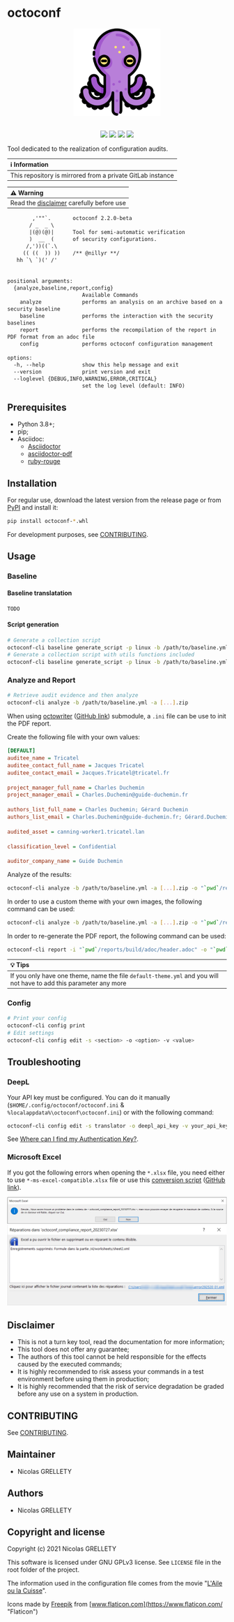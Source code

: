# octoconf

<p align="center">
  <img width="200" height="200" src="resources/logo.png">
  <br/><br/>
</p>

<p align="center">
  <img src="https://img.shields.io/badge/python-3.8+-blue.svg">
  <img src="https://img.shields.io/badge/platform-Linux%2FmacOS%2FWindows-blue.svg">
  <img src="https://img.shields.io/badge/gitmoji-%20😜%20😍-FFDD67.svg">
  <img src="https://img.shields.io/badge/Changelog-gitmoji-brightgreen.svg">
</p>

Tool dedicated to the realization of configuration audits.

| :information_source: Information |
|:-----------------------------------------------------------|
| This repository is mirrored from a private GitLab instance |

| :warning: Warning |
|:--------------------------------------------------------|
| Read the [disclaimer](#disclaimer) carefully before use |

```text
        ,'""`.       octoconf 2.2.0-beta
       / _  _ \
       |(@)(@)|      Tool for semi-automatic verification
       )  __  (      of security configurations.
      /,'))((`.\
     (( ((  )) ))    /** @nillyr **/
   hh `\ `)(' /'


positional arguments:
  {analyze,baseline,report,config}
                        Available Commands
    analyze             performs an analysis on an archive based on a security baseline
    baseline            performs the interaction with the security baselines
    report              performs the recompilation of the report in PDF format from an adoc file
    config              performs octoconf configuration management

options:
  -h, --help            show this help message and exit
  --version             print version and exit
  --loglevel {DEBUG,INFO,WARNING,ERROR,CRITICAL}
                        set the log level (default: INFO)
```

## Prerequisites

- Python 3.8+;
- pip;
- Asciidoc:
  - [Asciidoctor](https://docs.asciidoctor.org/asciidoctor/latest/install/)
  - [asciidoctor-pdf](https://docs.asciidoctor.org/pdf-converter/latest/install/)
  - [ruby-rouge](https://docs.asciidoctor.org/asciidoctor/latest/syntax-highlighting/rouge/)

## Installation

For regular use, download the latest version from the release page or from [PyPI](https://pypi.org/project/octoconf-cli/) and install it:

```bash
pip install octoconf-*.whl
```

For development purposes, see [CONTRIBUTING](CONTRIBUTING.md).

## Usage

### Baseline

#### Baseline translatation

`TODO`

#### Script generation

```bash
# Generate a collection script
octoconf-cli baseline generate_script -p linux -b /path/to/baseline.yml -o /path/to/output_script.sh
# Generate a collection script with utils functions included
octoconf-cli baseline generate_script -p linux -b /path/to/baseline.yml -u /path/to/utils_script.sh -o /path/to/output_script.sh
```

### Analyze and Report

```bash
# Retrieve audit evidence and then analyze
octoconf-cli analyze -b /path/to/baseline.yml -a [...].zip
```

When using [octowriter](https://gitlab.internal.lan/octo-project/octowriter) ([GitHub link](https://github.com/nillyr/octowriter)) submodule, a `.ini` file can be use to init the PDF report.

Create the following file with your own values:

```ini
[DEFAULT]
auditee_name = Tricatel
auditee_contact_full_name = Jacques Tricatel
auditee_contact_email = Jacques.Tricatel@tricatel.fr

project_manager_full_name = Charles Duchemin
project_manager_email = Charles.Duchemin@guide-duchemin.fr

authors_list_full_name = Charles Duchemin; Gérard Duchemin
authors_list_email = Charles.Duchemin@guide-duchemin.fr; Gérard.Duchemin@guide-duchemin.fr

audited_asset = canning-worker1.tricatel.lan

classification_level = Confidential

auditor_company_name = Guide Duchemin
```

Analyze of the results:

```bash
octoconf-cli analyze -b /path/to/baseline.yml -a [...].zip -o "`pwd`/reports/" --ini /path/to/ini_file.ini
```

In order to use a custom theme with your own images, the following command can be used:

```bash
octoconf-cli analyze -b /path/to/baseline.yml -a [...].zip -o "`pwd`/reports/" --ini /path/to/ini_file.ini --template-name template_name --pdf-theme theme_name.yml
```

In order to re-generate the PDF report, the following command can be used:

```bash
octoconf-cli report -i "`pwd`/reports/build/adoc/header.adoc" -o "`pwd`/reports/" --template-name template_name --pdf-theme theme_name.yml
```

| :bulb: Tips |
|:-----------------------------------------------------------|
| If you only have one theme, name the file `default-theme.yml` and you will not have to add this parameter any more |

### Config

```bash
# Print your config
octoconf-cli config print
# Edit settings
octoconf-cli config edit -s <section> -o <option> -v <value>
```

## Troubleshooting

### DeepL

Your API key must be configured. You can do it manually (`$HOME/.config/octoconf/octoconf.ini` & `%localappdata%\octoconf\octoconf.ini`) or with the following command:

```bash
octoconf-cli config edit -s translator -o deepl_api_key -v your_api_key
```

See [Where can I find my Authentication Key?](https://support.deepl.com/hc/en-us/articles/360020695820-Authentication-Key).

### Microsoft Excel

If you got the following errors when opening the `*.xlsx` file, you need either to use `*-ms-excel-compatible.xlsx` file or use this [conversion script](https://gitlab.internal.lan/octo-project/octokonverter/-/blob/main/scripts/octoconf_xlsx_to_ms_excel.py) ([GitHub link](https://github.com/nillyr/octokonverter/blob/main/scripts/octoconf_xlsx_to_ms_excel.py)).

![excel-err1](resources/non-excel-open-on-ms-excel.png)
![excel-err2](resources/non-excel-open-on-ms-excel-2.png)

## Disclaimer

- This is not a turn key tool, read the documentation for more information;
- This tool does not offer any guarantee;
- The authors of this tool cannot be held responsible for the effects caused by the executed commands;
- It is highly recommended to risk assess your commands in a test environment before using them in production;
- It is highly recommended that the risk of service degradation be graded before any use on a system in production.

## CONTRIBUTING

See [CONTRIBUTING](CONTRIBUTING.md).

## Maintainer

- Nicolas GRELLETY

## Authors

- Nicolas GRELLETY

## Copyright and license

Copyright (c) 2021 Nicolas GRELLETY

This software is licensed under GNU GPLv3 license. See `LICENSE` file in the root folder of the project.

The information used in the configuration file comes from the movie "[L'Aile ou la Cuisse](https://www.allocine.fr/film/fichefilm_gen_cfilm=47573.html)".

Icons made by [Freepik](https://www.flaticon.com/authors/freepik "Freepik") from [www.flaticon.com](https://www.flaticon.com/ "Flaticon")
